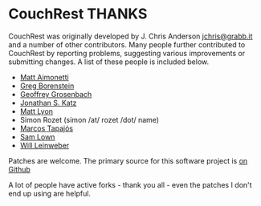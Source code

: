 CouchRest THANKS
=====================

CouchRest was originally developed by J. Chris Anderson <jchris@grabb.it>
and a number of other contributors. Many people further contributed to
CouchRest by reporting problems, suggesting various improvements or submitting
changes. A list of these people is included below.

 * [Matt Aimonetti](http://merbist.com/about/)
 * [Greg Borenstein](http://ideasfordozens.com)
 * [Geoffrey Grosenbach](http://nubyonrails.com/)
 * [Jonathan S. Katz](http://github.com/jkatz)
 * [Matt Lyon](http://mattly.tumblr.com/)
 * Simon Rozet (simon /at/ rozet /dot/ name)
 * [Marcos Tapajós](http://tapajos.me)
 * [Sam Lown](http://github.com/samlown)
 * [Will Leinweber](http://github.com/will)

Patches are welcome. The primary source for this software project is [on Github](http://github.com/couchrest/couchrest)

A lot of people have active forks - thank you all - even the patches I don't end up using are helpful.
